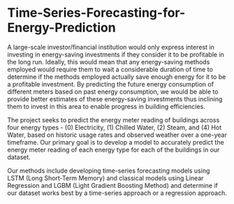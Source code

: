 # Time-Series-Forecasting-for-Energy-Prediction


A large-scale investor/financial institution would only express interest in investing in energy-saving investments if they consider it to be profitable in the long run. Ideally, this would mean that any energy-saving methods employed would require them to wait a considerable duration of time to determine if the methods employed actually save enough energy for it to be a profitable investment. By predicting the future energy consumption of different meters based on past energy consumption, we would be able to provide better estimates of these energy-saving investments thus inclining them to invest in this area to enable progress in building efficiencies.

The project seeks to predict the energy meter reading of buildings across four energy types - (0) Electricity, (1) Chilled Water, (2) Steam, and (4) Hot Water, based on historic usage rates and observed weather over a one-year timeframe. Our primary goal is to develop a model to accurately predict the energy meter reading of each energy type for each of the buildings in our dataset.

Our methods include developing time-series forecasting models using LSTM (Long Short-Term Memory) and classical models using Linear Regression and LGBM (Light Gradient Boosting Method) and determine if our dataset works best by a time-series approach or a regression approach.
